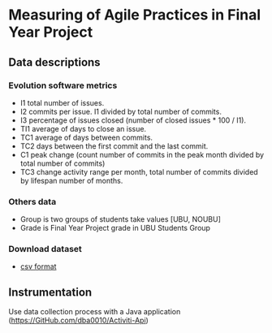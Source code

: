 # Measuring of Agile Practices in Final Year Project
## Data descriptions
### Evolution software metrics
- I1 total number  of issues.
- I2 commits per issue. I1  divided by total number of commits.
- I3 percentage of issues closed (number of closed issues * 100 / I1).
- TI1 average of days to close an issue.
- TC1 average of days between commits.
- TC2 days between the first commit and the last commit.
- C1 peak change (count number of commits in the peak month divided by total number of commits) 
- TC3 change activity range per month, total number of commits divided by lifespan number of months.
### Others data
- Group is two groups of students take values [UBU, NOUBU]
- Grade is Final Year Project grade in UBU Students Group

### Download dataset
- [csv format](https://github.com/clopezno/clopezno.github.io/blob/master/agile_practices_experiment/DataSet_EvolutionSoftwareMetrics_FYP.csv)

## Instrumentation
Use data collection process with a Java application 
(https://GitHub.com/dba0010/Activiti-Api)
